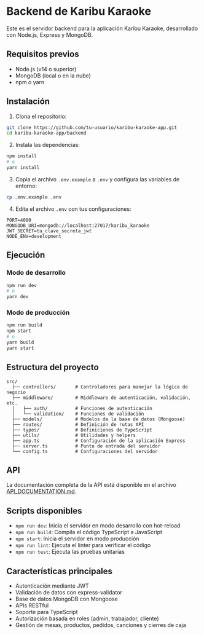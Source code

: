 # Backend de Karibu Karaoke

Este es el servidor backend para la aplicación Karibu Karaoke, desarrollado con Node.js, Express y MongoDB.

## Requisitos previos

- Node.js (v14 o superior)
- MongoDB (local o en la nube)
- npm o yarn

## Instalación

1. Clona el repositorio:

```bash
git clone https://github.com/tu-usuario/karibu-karaoke-app.git
cd karibu-karaoke-app/backend
```

2. Instala las dependencias:

```bash
npm install
# o
yarn install
```

3. Copia el archivo `.env.example` a `.env` y configura las variables de entorno:

```bash
cp .env.example .env
```

4. Edita el archivo `.env` con tus configuraciones:

```
PORT=4000
MONGODB_URI=mongodb://localhost:27017/karibu_karaoke
JWT_SECRET=tu_clave_secreta_jwt
NODE_ENV=development
```

## Ejecución

### Modo de desarrollo

```bash
npm run dev
# o
yarn dev
```

### Modo de producción

```bash
npm run build
npm start
# o
yarn build
yarn start
```

## Estructura del proyecto

```
src/
  ├── controllers/       # Controladores para manejar la lógica de negocio
  ├── middleware/        # Middleware de autenticación, validación, etc.
  │   ├── auth/          # Funciones de autenticación 
  │   └── validation/    # Funciones de validación
  ├── models/            # Modelos de la base de datos (Mongoose)
  ├── routes/            # Definición de rutas API
  ├── types/             # Definiciones de TypeScript
  ├── utils/             # Utilidades y helpers
  ├── app.ts             # Configuración de la aplicación Express
  ├── server.ts          # Punto de entrada del servidor
  └── config.ts          # Configuraciones del servidor
```

## API

La documentación completa de la API está disponible en el archivo [API_DOCUMENTATION.md](./API_DOCUMENTATION.md).

## Scripts disponibles

- `npm run dev`: Inicia el servidor en modo desarrollo con hot-reload
- `npm run build`: Compila el código TypeScript a JavaScript
- `npm start`: Inicia el servidor en modo producción
- `npm run lint`: Ejecuta el linter para verificar el código
- `npm run test`: Ejecuta las pruebas unitarias

## Características principales

- Autenticación mediante JWT
- Validación de datos con express-validator
- Base de datos MongoDB con Mongoose
- APIs RESTful
- Soporte para TypeScript
- Autorización basada en roles (admin, trabajador, cliente)
- Gestión de mesas, productos, pedidos, canciones y cierres de caja